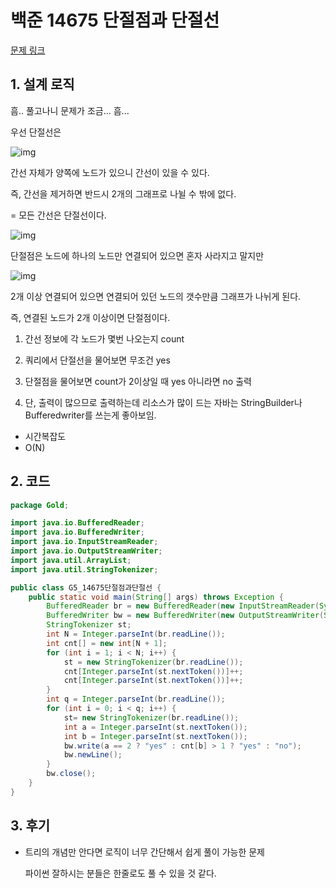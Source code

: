 # 백준 14675 단절점과 단절선

[문제 링크](https://www.acmicpc.net/problem/14675)

## 1. 설계 로직

흠.. 풀고나니 문제가 조금... 흠...

 

우선 단절선은



![img](https://blog.kakaocdn.net/dn/bIznoJ/btrhTvi5x9f/bmjXMkMUp9bUM926OSOoWK/img.png)



간선 자체가 양쪽에 노드가 있으니 간선이 있을 수 있다.

즉, 간선을 제거하면 반드시 2개의 그래프로 나뉠 수 밖에 없다.

= 모든 간선은 단절선이다.

 



![img](https://blog.kakaocdn.net/dn/lsJwO/btrhX1Azc9A/nNFYceRSmhGettKwE7ifz0/img.png)



단절점은 노드에 하나의 노드만 연결되어 있으면 혼자 사라지고 말지만



![img](https://blog.kakaocdn.net/dn/E795Z/btrhVZ4i3ZN/dG10fbHYuuNqJ1Y5jKKKE1/img.png)



2개 이상 연결되어 있으면 연결되어 있던 노드의 갯수만큼 그래프가 나뉘게 된다.

즉, 연결된 노드가 2개 이상이면 단절점이다.

 

1. 간선 정보에 각 노드가 몇번 나오는지 count

2. 쿼리에서 단절선을 물어보면 무조건 yes

3. 단절점을 물어보면 count가 2이상일 때 yes 아니라면 no 출력

4. 단, 출력이 많으므로 출력하는데 리소스가 많이 드는 자바는 StringBuilder나 Bufferedwriter를 쓰는게 좋아보임.



- 시간복잡도
- O(N)

## 2. 코드

```java
package Gold;

import java.io.BufferedReader;
import java.io.BufferedWriter;
import java.io.InputStreamReader;
import java.io.OutputStreamWriter;
import java.util.ArrayList;
import java.util.StringTokenizer;

public class G5_14675단절점과단절선 {
	public static void main(String[] args) throws Exception {
		BufferedReader br = new BufferedReader(new InputStreamReader(System.in));
		BufferedWriter bw = new BufferedWriter(new OutputStreamWriter(System.out));
		StringTokenizer st;
		int N = Integer.parseInt(br.readLine());
		int cnt[] = new int[N + 1];
		for (int i = 1; i < N; i++) {
			st = new StringTokenizer(br.readLine());
			cnt[Integer.parseInt(st.nextToken())]++;
			cnt[Integer.parseInt(st.nextToken())]++;
		}
		int q = Integer.parseInt(br.readLine());
		for (int i = 0; i < q; i++) {
			st= new StringTokenizer(br.readLine());
			int a = Integer.parseInt(st.nextToken());
			int b = Integer.parseInt(st.nextToken());
			bw.write(a == 2 ? "yes" : cnt[b] > 1 ? "yes" : "no");
			bw.newLine();
		}
		bw.close();
	}
}
```



## 3. 후기

- 트리의 개념만 안다면 로직이 너무 간단해서 쉽게 풀이 가능한 문제

  파이썬 잘하시는 분들은 한줄로도 풀 수 있을 것 같다.